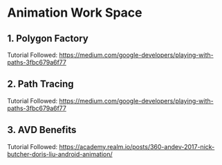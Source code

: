 # Animation Work Space

## 1. Polygon Factory
Tutorial Followed:
https://medium.com/google-developers/playing-with-paths-3fbc679a6f77



## 2. Path Tracing
Tutorial Followed: 
https://medium.com/google-developers/playing-with-paths-3fbc679a6f77

## 3. AVD Benefits
Tutorial Followed:
https://academy.realm.io/posts/360-andev-2017-nick-butcher-doris-liu-android-animation/
